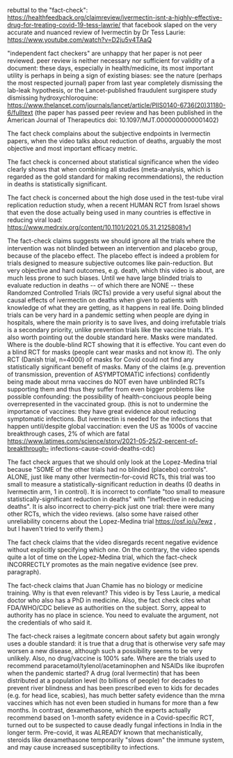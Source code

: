 rebuttal to the "fact-check": 
https://healthfeedback.org/claimreview/ivermectin-isnt-a-highly-effective-drug-for-treating-covid-19-tess-lawrie/
that facebook slaped on the very accurate and nuanced review of Ivermectin by Dr Tess Laurie: 
https://www.youtube.com/watch?v=D2ju5v4TAaQ


"independent fact checkers" are unhappy that her paper is not peer reviewed. peer review is neither necessary nor sufficient 
for  validity of a document: these days, especially in health/medicine, 
its most important utility is perhaps in being a sign of existing biases: see the nature (perhaps the most 
respected journal) paper from last year completely dismissing the lab-leak hypothesis, or the Lancet-published fraudulent 
surgispere study dismissing hydroxychloroquine:
https://www.thelancet.com/journals/lancet/article/PIIS0140-6736(20)31180-6/fulltext
(the paper has passed peer review and has been published in the American Journal of Therapeutics 
doi: 10.1097/MJT.0000000000001402)

The fact check complains about the subjective endpoints in Ivermectin papers, when the 
video talks about reduction of deaths, arguably the most objective and most important efficacy metric.

The fact check is concerned about statistical significance when the video clearly shows that when combining all studies 
(meta-analysis, which is regarded as the gold standard for making recommendations), 
the reduction in deaths is statistically significant.

The fact check is concerned about the high dose used in the test-tube viral replication reduction study, when a recent HUMAN 
RCT from Israel shows that even the dose actually being used in many countries is effective in reducing viral load: 
https://www.medrxiv.org/content/10.1101/2021.05.31.21258081v1

The fact-check claims suggests we should ignore all the trials where the intervention was not blinded 
between an intervention and placebo group, because of the placebo effect. 
The placebo effect is indeed a problem for trials designed to measure subjective outcomes like pain-reduction. 
But very objective and hard outcomes, e.g. death, which this video is about, are much less prone to such biases. 
Until we have large blinded trials to evaluate reduction in deaths -- of which there are NONE -- 
these Randomzed Controlled Trials (RCTs) provide a very useful signal about the causal effects 
of ivermectin on deaths when given to patients with knowledge of what they are getting, as it happens in real life. 
Doing blinded trials can be very hard in a pandemic setting when people are dying in hospitals, where the main priority is to 
save lives, and doing irrefutable trials is a secondary priority, unlike prevention trials like the vaccine trials.
It's also worth pointing out the double standard here. Masks were mandated. Where is the double-blind RCT showing that it is 
effective. You cant even do a blind RCT for masks (people cant wear masks and not know it). 
The only RCT (Danish trial, n=4000) of masks for Covid could not find any statistically significant benefit of masks.
Many of the claims (e.g. prevention of transmission, prevention of ASYMPTOMATIC infections) confidently being made about 
mrna vaccines do NOT even have unblinded RCTs supporting them and thus they suffer from even bigger problems 
like possible confounding: the possibility of health-conciuous people being overrepresented in the vaccinated group. 
(this is not to undermine the importance of vaccines: they have great evidence about reducing symptomatic infections. But 
ivermectin is needed for the infections that happen until/despite global vaccination: even the US as 1000s of vaccine 
breakthrough cases, 2% of which are fatal https://www.latimes.com/science/story/2021-05-25/2-percent-of-breakthrough-
infections-cause-covid-deaths-cdc)

The fact check argues that we should only look at the Lopez-Medina trial because "SOME of the other trials had no blinded 
(placebo) controls". ALONE, just like many other Ivermectin-for-covid RCTs, this trial was too small to measure a 
statistically-significant reduction in deaths (0 deaths in Ivermectin arm, 1 in control). It is incorrect to conflate "too 
small to measure statistically-significant reduction in deaths" with "ineffective in reducing deaths". It is also incorrect 
to cherry-pick just one trial: there were many other RCTs, which the video reviews.
(also some have raised other unreliability concerns about the Lopez-Medina trial https://osf.io/u7ewz , 
but I haven't tried to verify them.)

The fact check claims that the video disregards recent negative evidence without explicitly specifying which one.
On the contrary, the video spends quite a lot of time on the Lopez-Medina trial, 
which the fact-check INCORRECTLY promotes as the main negative evidence (see prev. paragraph). 

The fact-check claims that Juan Chamie has no biology or medicine training. 
Why is that even relevant? This video is by Tess Laurie, a medical doctor who also has a PhD in medicine. 
Also, the fact check cites what FDA/WHO/CDC believe as authorities on the subject. 
Sorry, appeal to authority has no place in science. 
You need to evaluate the argument, not the credentials of who said it.

The fact-check raises a legitmate concern about safety but again wrongly uses a double standard: it is true that a drug 
that is otherwise very safe may worsen a new disease, although such a possibility seems to be very unlikely.
Also, no drug/vaccine is 100% safe. Where are the trials used to recommend 
paracetamol/tylenol/acetaminophen and NSAIDs like ibuprofen when the pandemic started? 
A drug (oral Ivermectin) that has been distributed at a population level (to billions of people) for decades to prevent river 
blindness and has been prescribed even to kids for decades (e.g. for head lice, scabies), 
has much better safety evidence than the mrna vaccines which has not even been studied in humans for more than a few months. 
In contrast, dexamethasone, which the experts actually recommend based on 1-month safety evidence in a Covid-specific RCT, 
turned out to be suspected to cause deadly fungal infections in India in the longer term. 
Pre-covid, it was ALREADY known that mechanistically, steroids like dexamethasone 
temporarily "slows down" the immune system, and may cause increased susceptibility to infections.
